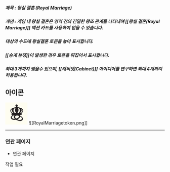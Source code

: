 ##### 제목 : 왕실 결혼 (Royal Marriage)
##### 개념 : 게임 내 왕실 결혼은 영역 간의 긴밀한 왕조 관계를 나타내며 [[왕실 결혼(Royal Marriage)]] 액션 카드를 사용하여 얻을 수 있습니다. 
##### 대상의 수도에 왕실결혼 토큰을 놓아 표시합니다.
##### [[승계 분쟁]]이 발생한 경우 토큰을 뒤집어서 표시합니다.
##### 최대 3개까지 맺을수 있으며, [[캐비넷(Cabinet)]] 아이디어를 연구하면 최대 4개까지 허용됩니다.

## 아이콘
<img src="\Assets\RoyalMarriagetoken.png"/>
![[RoyalMarriagetoken.png]]

--- 

### 연관 페이지
- 연관 페이지

작업 필요
